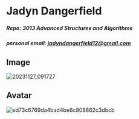 # Jadyn Dangerfield
##### Repo: 3013 Advanced Structures and Algorithms
##### personal email: jadyndangerfield12@gmail.com

## Image 
![20231127_091727](https://github.com/jay-d515/3013-Algorithms/assets/156955919/0f0c7738-42fe-4bc6-98c8-7c8308dfce5c)

## Avatar
![ed73c6769da4bad4be6c808862c3dbcb](https://github.com/jay-d515/3013-Algorithms/assets/156955919/cea66a1c-9701-4b6f-800b-f88e30fc669b)
